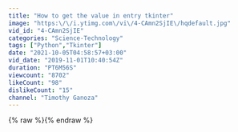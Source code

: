 ```yaml
---
title: "How to get the value in entry tkinter"
image: "https:\/\/i.ytimg.com\/vi\/4-CAmn2SjIE\/hqdefault.jpg"
vid_id: "4-CAmn2SjIE"
categories: "Science-Technology"
tags: ["Python","Tkinter"]
date: "2021-10-05T04:58:57+03:00"
vid_date: "2019-11-01T10:40:54Z"
duration: "PT6M56S"
viewcount: "8702"
likeCount: "98"
dislikeCount: "15"
channel: "Timothy Ganoza"
---
```

{% raw %}{% endraw %}
